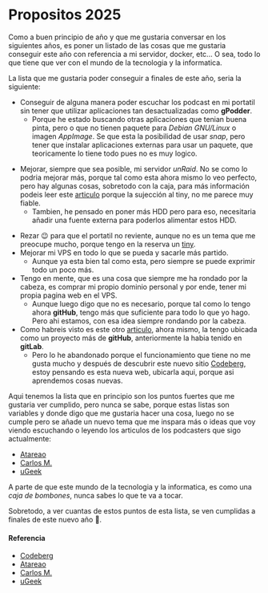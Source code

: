 # Propositos 2025

Como a buen principio de año y que me gustaria conversar en los siguientes años, es poner un listado de las cosas que me gustaria conseguir este año con referencia a mi servidor, docker, etc... O sea, todo lo que tiene que ver con el mundo de la tecnologia y la informatica.

<!--more-->

La lista que me gustaria poder conseguir a finales de este año, seria la siguiente:
- Conseguir de alguna manera poder escuchar los podcast en mi portatil sin tener que utilizar aplicaciones tan desactualizadas como **gPodder**.
  - Porque he estado buscando otras aplicaciones que tenian buena pinta, pero o que no tienen paquete para *Debian GNU/Linux* o imagen *AppImage*. Se que esta la posibilidad de usar *snap*, pero tener que instalar aplicaciones externas para usar un paquete, que teoricamente lo tiene todo pues no es muy logico.
* Mejorar, siempre que sea posible, mi servidor *unRaid*. No se como lo podria mejorar más, porque tal como esta ahora mismo lo veo perfecto, pero hay algunas cosas, sobretodo con la caja, para más información podeis leer este [articulo](/2024-09-18-modificando-servidor-1) porque la sujección al tiny, no me parece muy fiable.
  - Tambien, he pensado en poner más HDD pero para eso, necesitaria añadir una fuente externa para poderlos alimentar estos HDD.
- Rezar 😉 para que el portatil no reviente, aunque no es un tema que me preocupe mucho, porque tengo en la reserva un [tiny](/2023-09-11-substitutos-portatil).
- Mejorar mi VPS en todo lo que se pueda y sacarle más partido.
  - Aunque ya esta bien tal como esta, pero siempre se puede exprimir todo un poco más.
- Tengo en mente, que es una cosa que siempre me ha rondado por la cabeza, es comprar mi propio dominio personal y por ende, tener mi propia pagina web en el VPS.
  - Aunque luego digo que no es necesario, porque tal como lo tengo ahora **gitHub**, tengo más que suficiente para todo lo que yo hago. Pero ahi estamos, con esa idea siempre rondando por la cabeza.
- Como habreis visto es este otro [articulo](/2024-12-23-nueva-web), ahora mismo, la tengo ubicada como un proyecto más de **gitHub**, anteriormente la habia tenido en **gitLab**.
  - Pero lo he abandonado porque el funcionamiento que tiene no me gusta mucho y después de descubrir este nuevo sitio [Codeberg](https://codeberg.org), estoy pensando es esta nueva web, ubicarla aqui, porque asi aprendemos cosas nuevas.

Aqui tenemos la lista que en principio son los puntos fuertes que me gustaria ver cumplido, pero nunca se sabe, porque estas listas son variables y donde digo que me gustaria hacer una cosa, luego no se cumple pero se añade un nuevo tema que me inspara más o ideas que voy viendo escuchando o leyendo los articulos de los podcasters que sigo actualmente:
- [Atareao](https://atareao.es)
- [Carlos M.](https://elblogdelazaro.org)
- [uGeek](https://ugeek.github.io)

A parte de que este mundo de la tecnologia y la informatica, es como una *caja de bombones*, nunca sabes lo que te va a tocar.

Sobretodo, a ver cuantas de estos puntos de esta lista, se ven cumplidas a finales de este nuevo año 🤞.
#### Referencia
- [Codeberg](https://codeberg.org)
- [Atareao](https://atareao.es)
- [Carlos M.](https://elblogdelazaro.org)
- [uGeek](https://ugeek.github.io)

